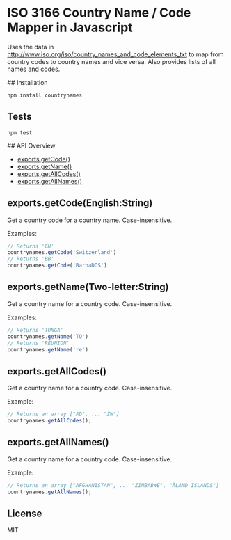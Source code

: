 # ISO 3166 Country Name / Code Mapper in Javascript

Uses the data in http://www.iso.org/iso/country_names_and_code_elements_txt to map from
country codes to country names and vice versa. Also provides lists of all names and codes.

## Installation
```
npm install countrynames
```

## Tests
```
npm test
```

## API Overview

  - [exports.getCode()](#exportsgetcodeenglishstring)
  - [exports.getName()](#exportsgetnametwoletterstring)
  - [exports.getAllCodes()](#exportsgetallcodes)
  - [exports.getAllNames()](#exportsgetallnames)

## exports.getCode(English:String)

  Get a country code for a country name. Case-insensitive.

  Examples:

```js
// Returns 'CH'
countrynames.getCode('Switzerland')
// Returns 'BB'
countrynames.getCode('BarbaDOS')
```

## exports.getName(Two-letter:String)

  Get a country name for a country code. Case-insensitive.

  Examples:

```js
// Returns 'TONGA'
countrynames.getName('TO')
// Returns 'RÉUNION'
countrynames.getName('re')
```

## exports.getAllCodes()

  Get a country name for a country code. Case-insensitive.

  Example:

```js
// Returns an array ["AD", ... "ZW"]
countrynames.getAllCodes();
```

## exports.getAllNames()

  Get a country name for a country code. Case-insensitive.

  Example:

```js
// Returns an array ["AFGHANISTAN", ... "ZIMBABWE", "ÅLAND ISLANDS"]
countrynames.getAllNames();
```

## License 
MIT
